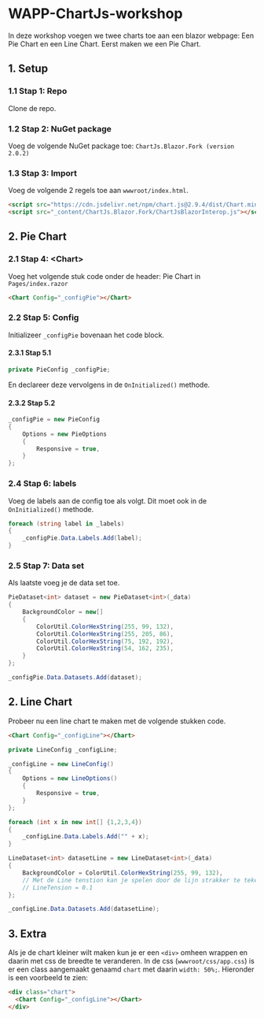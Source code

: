 # WAPP-ChartJs-workshop
In deze workshop voegen we twee charts toe aan een blazor webpage: Een Pie Chart en een Line Chart. Eerst maken we een Pie Chart. 

## 1. Setup

### 1.1 Stap 1: Repo
Clone de repo.

### 1.2 Stap 2: NuGet package
Voeg de volgende NuGet package toe: `ChartJs.Blazor.Fork (version 2.0.2)`

### 1.3 Stap 3: Import
Voeg de volgende 2 regels toe aan `wwwroot/index.html`.

```html
<script src="https://cdn.jsdelivr.net/npm/chart.js@2.9.4/dist/Chart.min.js"></script>
<script src="_content/ChartJs.Blazor.Fork/ChartJsBlazorInterop.js"></script>
```

## 2. Pie Chart

### 2.1 Stap 4: \<Chart>
Voeg het volgende stuk code onder de header: Pie Chart in `Pages/index.razor`

```html 
<Chart Config="_configPie"></Chart>
```

### 2.2 Stap 5: Config
Initializeer `_configPie` bovenaan het code block.

#### 2.3.1 Stap 5.1
```cs
private PieConfig _configPie;
```

En declareer deze vervolgens in de `OnInitialized()` methode.

#### 2.3.2 Stap 5.2
```cs
_configPie = new PieConfig
{
    Options = new PieOptions
    {
        Responsive = true,
    }
};
```

### 2.4 Stap 6: labels
Voeg de labels aan de config toe als volgt. Dit moet ook in de `OnInitialized()` methode.
```cs
foreach (string label in _labels)
{
    _configPie.Data.Labels.Add(label);
}
```

### 2.5 Stap 7: Data set
Als laatste voeg je de data set toe. 

```cs
PieDataset<int> dataset = new PieDataset<int>(_data)
{
    BackgroundColor = new[]
    {
        ColorUtil.ColorHexString(255, 99, 132),
        ColorUtil.ColorHexString(255, 205, 86),
        ColorUtil.ColorHexString(75, 192, 192),
        ColorUtil.ColorHexString(54, 162, 235),
    }
};

_configPie.Data.Datasets.Add(dataset);
```

## 2. Line Chart
Probeer nu een line chart te maken met de volgende stukken code.

```html
<Chart Config="_configLine"></Chart>
```

```cs
private LineConfig _configLine;  
```

```cs
_configLine = new LineConfig()
{
    Options = new LineOptions()
    {
        Responsive = true,
    }
};
```
 
```cs
foreach (int x in new int[] {1,2,3,4})
{
    _configLine.Data.Labels.Add("" + x);
}

```
 
```cs
LineDataset<int> datasetLine = new LineDataset<int>(_data)
{
    BackgroundColor = ColorUtil.ColorHexString(255, 99, 132),
    // Met de Line tenstion kan je spelen door de lijn strakker te tekenen of heel los. Probeer maar LineTension = 2 te doen :)
    // LineTension = 0.1
};

_configLine.Data.Datasets.Add(datasetLine);
```

## 3. Extra 
Als je de chart kleiner wilt maken kun je er een `<div>` omheen wrappen en daarin met css de breedte te veranderen. In de css (`wwwroot/css/app.css`) is er een class aangemaakt genaamd `chart` met daarin `width: 50%;`. Hieronder is een voorbeeld te zien:
```html
<div class="chart">
  <Chart Config="_configLine"></Chart>
</div>
```
